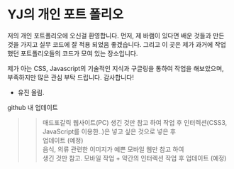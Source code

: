 # YJ의 개인 포트 폴리오
저의 개인 포트폴리오에 오신걸 환영합니다.
먼저, 제 바램이 있다면 배운 것들과 만든 것을 가지고 실무 코드에 잘 적용 되었음 좋겠습니다.
그리고 이 곳은 제가 과거에 작업했던 포트폴리오들의 코드가 모여 있는 장소입니다. 

제가 아는 CSS, Javascript의 기술적인 지식과 구글링을 통하여 작업을 해보았으며,
부족하지만 많은 관심 부탁 드립니다. 감사합니다!

- 유진 올림.

github 내 업데이트
>> 매드포갈릭 웹사이트(PC) 생긴 것만 참고 하여 작업 후 인터렉션(CSS3, JavaScript를 이용한..)은 넣고 싶은 것으로 넣은 후 <br/>업데이트 (예정) <br/>
>> 음식, 의류 관련한 이미지가 예쁜 모바일 웹만 참고 하여 <br/> 생긴 것만 참고. 모바일 작업 + 약간의 인터렉션 작업 후 업데이트 (예정) <br/>

